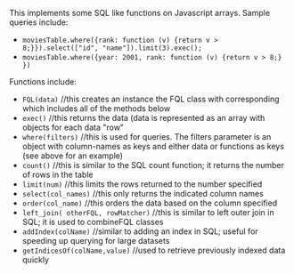 This implements some SQL like functions on Javascript arrays. Sample queries include:

* `moviesTable.where({rank: function (v) {return v > 8;}}).select(["id", "name"]).limit(3).exec();`
* `moviesTable.where({year: 2001, rank: function (v) {return v > 8;} })`

Functions include:
- `FQL(data)` //this creates an instance the FQL class with corresponding which includes all of the methods below
- `exec()` //this returns the data (data is represented as an array with objects for each data "row"  
- `where(filters)` //this is used for queries. The filters parameter is an object with column-names as keys and either data or 	functions as keys (see above for an example)  
- `count()` //this is similar to the SQL count function; it returns the number of rows in the table  
- `limit(num)` //this limits the rows returned to the number specified  
- `select(col_names)` //this only returns the indicated column names  
- `order(col_name)` //this orders the data based on the column specified  
- `left_join( otherFQL, rowMatcher)` //this is similar to left outer join in SQL; it is used to combineFQL classes  
- `addIndex(colName)` //similar to adding an index in SQL; useful for speeding up querying for large datasets  
- `getIndicesOf(colName,value)` //used to retrieve previously indexed data quickly  



